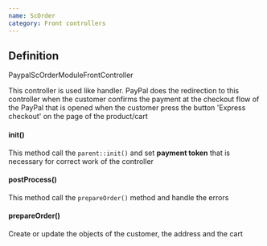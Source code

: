 ```yaml
---
name: ScOrder
category: Front controllers
---
```


## Definition

PaypalScOrderModuleFrontController

This controller is used like handler. PayPal does the redirection to this controller when
the customer confirms the payment at the checkout flow of the PayPal that is opened when
the customer press the button 'Express checkout' on the page of the product/cart

####  init()
This method call the `parent::init()` and set **payment token** that is necessary for correct 
work of the controller

#### postProcess()
This method call the `prepareOrder()` method and handle the errors

#### prepareOrder()
Create or update the objects of the customer, the address and the cart

